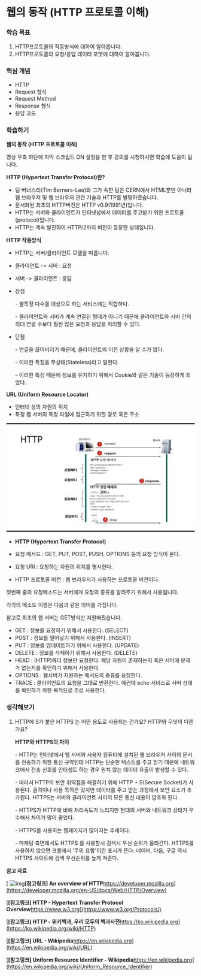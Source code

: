 # 웹의 동작 (HTTP 프로토콜 이해)

### 학습 목표

1.  HTTP프로토콜의 작동방식에 대하여 알아봅니다.
2.  HTTP프로토콜의 요청/응답 데이터 포맷에 대하여 알아봅니다.


### 핵심 개념
- HTTP
- Request 형식
- Request Method
- Response 형식
- 응답 코드

### 학습하기

**웹의 동작 (HTTP 프로토콜 이해)**

  영상 우측 하단에 자막 스크립트 ON 설정을 한 후 강의를 시청하시면 학습에 도움이 됩니다.

**HTTP (Hypertext Transfer Protocol)란?**

- 팀 버너스리(Tim Berners-Lee)와 그가 속한 팀은 CERN에서 HTML뿐만 아니라 웹 브라우저 및 웹 브라우저 관련 기술과 HTTP를 발명하였습니다.
- 문서화된 최초의 HTTP버전은 HTTP v0.9(1991년)입니다.
- HTTP는 서버와 클라이언트가 인터넷상에서 데이터를 주고받기 위한 프로토콜(protocol)입니다.
- HTTP는 계속 발전하여 HTTP/2까지 버전이 등장한 상태입니다.

 

**HTTP 작동방식**

- HTTP는 서버/클라이언트 모델을 따릅니다.
- 클라이언트 -> 서버 : 요청
- 서버 -> 클라이언트 : 응답
- 장점
	
	\- 불특정 다수를 대상으로 하는 서비스에는 적합하다.
	
	\- 클라이언트와 서버가 계속 연결된 형태가 아니기 때문에 클라이언트와 서버 간의 최대 연결 수보다 훨씬 많은 요청과 응답을 처리할 수 있다.
- 단점
	
	\- 연결을 끊어버리기 때문에, 클라이언트의 이전 상황을 알 수가 없다.
	
	\- 이러한 특징을 무상태(Stateless)라고 말한다.
	
	\- 이러한 특징 때문에 정보를 유지하기 위해서 Cookie와 같은 기술이 등장하게 되었다.

 

**URL (Uniform Resource Locator)**

- 인터넷 상의 자원의 위치
- 특정 웹 서버의 특정 파일에 접근하기 위한 경로 혹은 주소

![2-1](https://github.com/namdh9011/web-boostcourse/blob/master/theory/1_%EC%9B%B9_%ED%94%84%EB%A1%9C%EA%B7%B8%EB%9E%98%EB%B0%8D_%EA%B8%B0%EC%B4%88/1_Web%EA%B0%9C%EB%B0%9C%EC%9D%98_%EC%9D%B4%ED%95%B4_FE_BE/image/2_2_HTTP.png)

- **HTTP (Hypertext Transfer Protocol)**

- 요청 메서드 : GET, PUT, POST, PUSH, OPTIONS 등의 요청 방식이 온다.
- 요청 URI : 요청하는 자원의 위치를 명시한다.
- HTTP 프로토콜 버전 : 웹 브라우저가 사용하는 프로토콜 버전이다.

첫번째 줄의 요청메소드는 서버에게 요청의 종류를 알려주기 위해서 사용됩니다.

각각의 메소드 이름은 다음과 같은 의미를 가집니다.

참고로 최초의 웹 서버는 GET방식만 지원해줬습니다.

- GET : 정보를 요청하기 위해서 사용한다. (SELECT)
- POST : 정보를 밀어넣기 위해서 사용한다. (INSERT)
- PUT : 정보를 업데이트하기 위해서 사용한다. (UPDATE)
- DELETE : 정보를 삭제하기 위해서 사용한다. (DELETE)
- HEAD : (HTTP)헤더 정보만 요청한다. 해당 자원이 존재하는지 혹은 서버에 문제가 없는지를 확인하기 위해서 사용한다.
- OPTIONS : 웹서버가 지원하는 메서드의 종류를 요청한다.
- TRACE : 클라이언트의 요청을 그대로 반환한다. 예컨데 echo 서비스로 서버 상태를 확인하기 위한 목적으로 주로 사용한다.



### 생각해보기

1. HTTP에 S가 붙은 HTTPS 는 어떤 용도로 사용되는 건가요? HTTP와 무엇이 다른가요?

   **HTTP와 HTTPS의 차이**

   \- HTTP는 인터넷에서 웹 서버와 사용자 컴퓨터에 설치된 웹 브라우저 사이의 문서를 전송하기 위한 통신 규약인데 HTTP는 단순한 텍스트를 주고 받기 때문에 네트워크에서 전송 신호를 인터셉트 하는 경우 원치 않는 데이터 유출이 발생할 수 있다.

   \- 따라서 HTTP의 보안 취약점을 해결하기 위해 HTTP + S(Secure Socket)가 사용된다. 골격이나 사용 목적은 갖지만 데이터를 주고 받는 과정에서 보안 요소가 추가된다. HTTPS는 서버와 클라이언트 사이의 모든 통신 내용이 암호화 된다.

   \- HTTPS가 HTTP에 비해 처리속도가 느리지만 현대의 서버와 네트워크 상태가 우수해서 차이가 많이 줄었다.

   \- HTTPS를 사용하는 웹페이지가 많아지는 추세이다.

   \- 마케팅 측면에서도 HTTPS 를 사용할시 검색시 우선 순위가 올라간다. HTTPS를 사용하지 않으면 크롬에서 '주의 요함'이란 표시가 뜬다. 네이버, 다음, 구글 역시 HTTPS 사이트에 검색 우선순위를 높게 쳐준다.





**참고 자료**

[ ![img](https://cphinf.pstatic.net/mooc/20180105_152/1515082480601qXxHG_PNG/ol1bHkm0vhvUPGgUJoCI.png?type=mfullfill_199_148)**[참고링크\] An overview of HTTP**https://developer.mozilla.org](https://developer.mozilla.org/en-US/docs/Web/HTTP/Overview)

[**[참고링크\] HTTP - Hypertext Transfer Protocol Overview**https://www.w3.org](https://www.w3.org/Protocols/)

[**[참고링크\] HTTP - 위키백과, 우리 모두의 백과사전**https://ko.wikipedia.org](https://ko.wikipedia.org/wiki/HTTP)

[**[참고링크\] URL - Wikipedia**https://en.wikipedia.org](https://en.wikipedia.org/wiki/URL)

[**[참고링크\] Uniform Resource Identifier - Wikipedia**https://en.wikipedia.org](https://en.wikipedia.org/wiki/Uniform_Resource_Identifier)
